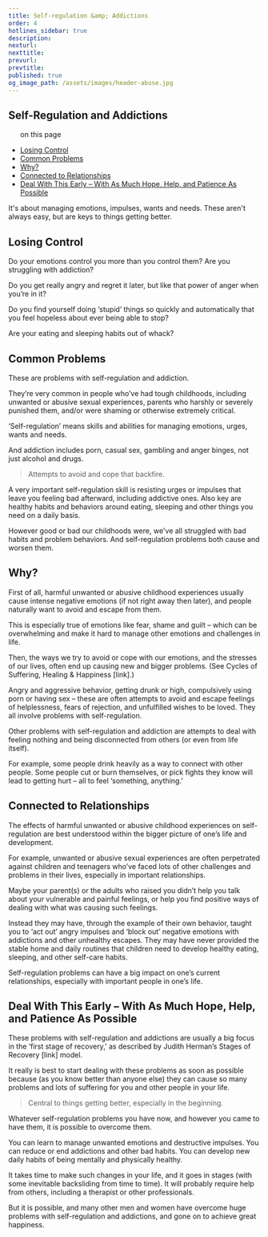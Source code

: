 ```yaml
---
title: Self-regulation &amp; Addictions
order: 4
hotlines_sidebar: true
description:
nexturl:
nexttitle:
prevurl:
prevtitle:
published: true
og_image_path: /assets/images/header-abuse.jpg
---
```


## Self-Regulation and Addictions

<ul class="onpage"><p class="onpage__header">on this page</p>
  <li><a href="#losing">Losing Control</a></li>
  <li><a href="#common">Common Problems</a></li>
  <li><a href="#why">Why?</a></li>
  <li><a href="#connected">Connected to Relationships</a></li>
  <li><a href="#deal">Deal With This Early – With As Much Hope, Help, and Patience As Possible</a></li>
</ul>

It's about managing emotions, impulses, wants and needs.
These aren't always easy, but are keys to things getting better.

## <a name="losing"> Losing Control</a>

Do your emotions control you more than you control them? Are you struggling with addiction?

Do you get really angry and regret it later, but like that power of anger when you’re in it?

Do you find yourself doing ‘stupid’ things so quickly and automatically that you feel hopeless about ever being able to stop?

Are your eating and sleeping habits out of whack?

## <a name="common"> Common Problems</a>

These are problems with self-regulation and addiction.

They’re very common in people who’ve had tough childhoods, including unwanted or abusive sexual experiences, parents who harshly or severely punished them, and/or were shaming or otherwise extremely critical.

‘Self-regulation’ means skills and abilities for managing emotions, urges, wants and needs.

And addiction includes porn, casual sex, gambling and anger binges, not just alcohol and drugs.

> Attempts to avoid and cope that backfire.

A very important self-regulation skill is resisting urges or impulses that leave you feeling bad afterward, including addictive ones. Also key are healthy habits and behaviors around eating, sleeping and other things you need on a daily basis.

However good or bad our childhoods were, we've all struggled with bad habits and problem behaviors. And self-regulation problems both cause and worsen them.

## <a name="why"> Why?</a>

First of all, harmful unwanted or abusive childhood experiences usually cause intense negative emotions (if not right away then later), and people naturally want to avoid and escape from them.

This is especially true of emotions like fear, shame and guilt – which can be overwhelming and make it hard to manage other emotions and challenges in life.

Then, the ways we try to avoid or cope with our emotions, and the stresses of our lives, often end up causing new and bigger problems. (See Cycles of Suffering, Healing & Happiness [link].)

Angry and aggressive behavior, getting drunk or high, compulsively using porn or having sex – these are often attempts to avoid and escape feelings of helplessness, fears of rejection, and unfulfilled wishes to be loved. They all involve problems with self-regulation.

Other problems with self-regulation and addiction are attempts to deal with feeling nothing and being disconnected from others (or even from life itself).

For example, some people drink heavily as a way to connect with other people. Some people cut or burn themselves, or pick fights they know will lead to getting hurt – all to feel ‘something, anything.’

## <a name="connected">Connected to Relationships</a>

The effects of harmful unwanted or abusive childhood experiences on self-regulation are best understood within the bigger picture of one’s life and development.

For example, unwanted or abusive sexual experiences are often perpetrated against children and teenagers who’ve faced lots of other challenges and problems in their lives, especially in important relationships.

Maybe your parent(s) or the adults who raised you didn’t help you talk about your vulnerable and painful feelings, or help you find positive ways of dealing with what was causing such feelings.

Instead they may have, through the example of their own behavior, taught you to ‘act out’ angry impulses and ‘block out’ negative emotions with addictions and other unhealthy escapes. They may have never provided the stable home and daily routines that children need to develop healthy eating, sleeping, and other self-care habits.

Self-regulation problems can have a big impact on one’s current relationships, especially with important people in one’s life.

## <a name="deal">Deal With This Early – With As Much Hope, Help, and Patience As Possible</a>

These problems with self-regulation and addictions are usually a big focus in the ‘first stage of recovery,’ as described by Judith Herman’s Stages of Recovery [link] [](http://1in6.org/recovery-and-therapy/stages-of-recovery/)model.

It really is best to start dealing with these problems as soon as possible because (as you know better than anyone else) they can cause so many problems and lots of suffering for you and other people in your life.

> Central to things getting better, especially in the beginning.

Whatever self-regulation problems you have now, and however you came to have them, it is possible to overcome them.

You can learn to manage unwanted emotions and destructive impulses. You can reduce or end addictions and other bad habits. You can develop new daily habits of being mentally and physically healthy.

It takes time to make such changes in your life, and it goes in stages (with some inevitable backsliding from time to time). It will probably require help from others, including a therapist or other professionals.

But it is possible, and many other men and women have overcome huge problems with self-regulation and addictions, and gone on to achieve great happiness.